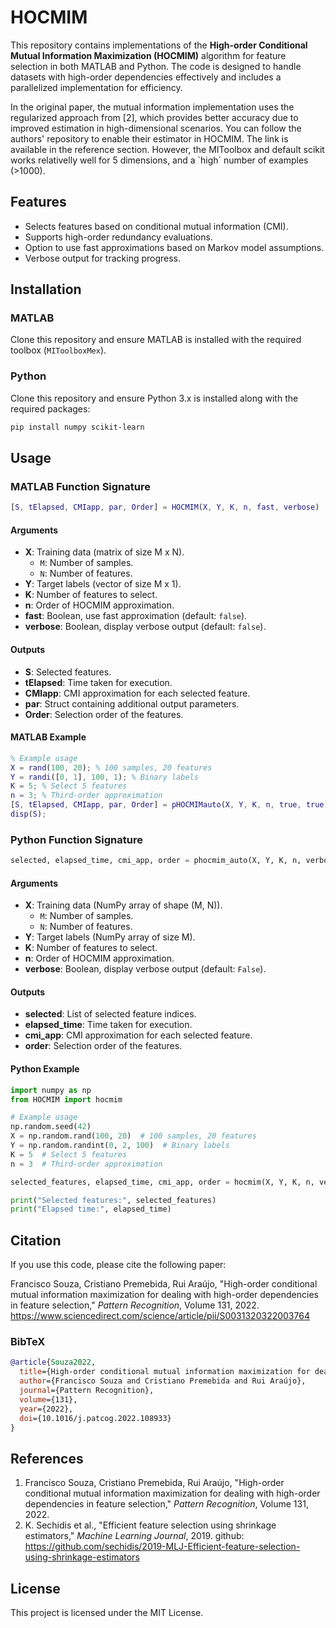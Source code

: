 # HOCMIM

This repository contains implementations of the **High-order Conditional Mutual Information Maximization (HOCMIM)** algorithm for feature selection in both MATLAB and Python. The code is designed to handle datasets with high-order dependencies effectively and includes a parallelized implementation for efficiency.

In the original paper, the mutual information implementation uses the regularized approach from [2], which provides better accuracy due to improved estimation in high-dimensional scenarios. You can follow the authors' repository to enable their estimator in HOCMIM. The link is available in the reference section. However, the MIToolbox and default scikit works relativelly well for 5 dimensions, and a `high´ number of examples (>1000).


## Features
- Selects features based on conditional mutual information (CMI).
- Supports high-order redundancy evaluations.
- Option to use fast approximations based on Markov model assumptions.
- Verbose output for tracking progress.

## Installation
### MATLAB
Clone this repository and ensure MATLAB is installed with the required toolbox (`MIToolboxMex`).

### Python
Clone this repository and ensure Python 3.x is installed along with the required packages:
```bash
pip install numpy scikit-learn
```

## Usage

### MATLAB Function Signature
```matlab
[S, tElapsed, CMIapp, par, Order] = HOCMIM(X, Y, K, n, fast, verbose)
```

#### Arguments
- **X**: Training data (matrix of size M x N).
  - `M`: Number of samples.
  - `N`: Number of features.
- **Y**: Target labels (vector of size M x 1).
- **K**: Number of features to select.
- **n**: Order of HOCMIM approximation.
- **fast**: Boolean, use fast approximation (default: `false`).
- **verbose**: Boolean, display verbose output (default: `false`).

#### Outputs
- **S**: Selected features.
- **tElapsed**: Time taken for execution.
- **CMIapp**: CMI approximation for each selected feature.
- **par**: Struct containing additional output parameters.
- **Order**: Selection order of the features.

#### MATLAB Example
```matlab
% Example usage
X = rand(100, 20); % 100 samples, 20 features
Y = randi([0, 1], 100, 1); % Binary labels
K = 5; % Select 5 features
n = 3; % Third-order approximation
[S, tElapsed, CMIapp, par, Order] = pHOCMIMauto(X, Y, K, n, true, true);
disp(S);
```

### Python Function Signature
```python
selected, elapsed_time, cmi_app, order = phocmim_auto(X, Y, K, n, verbose=False)
```

#### Arguments
- **X**: Training data (NumPy array of shape (M, N)).
  - `M`: Number of samples.
  - `N`: Number of features.
- **Y**: Target labels (NumPy array of size M).
- **K**: Number of features to select.
- **n**: Order of HOCMIM approximation.
- **verbose**: Boolean, display verbose output (default: `False`).

#### Outputs
- **selected**: List of selected feature indices.
- **elapsed_time**: Time taken for execution.
- **cmi_app**: CMI approximation for each selected feature.
- **order**: Selection order of the features.

#### Python Example
```python
import numpy as np
from HOCMIM import hocmim

# Example usage
np.random.seed(42)
X = np.random.rand(100, 20)  # 100 samples, 20 features
Y = np.random.randint(0, 2, 100)  # Binary labels
K = 5  # Select 5 features
n = 3  # Third-order approximation

selected_features, elapsed_time, cmi_app, order = hocmim(X, Y, K, n, verbose=True)

print("Selected features:", selected_features)
print("Elapsed time:", elapsed_time)
```

## Citation
If you use this code, please cite the following paper:

Francisco Souza, Cristiano Premebida, Rui Araújo, "High-order conditional mutual information maximization for dealing with high-order dependencies in feature selection," *Pattern Recognition*, Volume 131, 2022. https://www.sciencedirect.com/science/article/pii/S0031320322003764

### BibTeX
```bibtex
@article{Souza2022,
  title={High-order conditional mutual information maximization for dealing with high-order dependencies in feature selection},
  author={Francisco Souza and Cristiano Premebida and Rui Araújo},
  journal={Pattern Recognition},
  volume={131},
  year={2022},
  doi={10.1016/j.patcog.2022.108933}
}
```

## References
1. Francisco Souza, Cristiano Premebida, Rui Araújo, "High-order conditional mutual information maximization for dealing with high-order dependencies in feature selection," *Pattern Recognition*, Volume 131, 2022.
2. K. Sechidis et al., "Efficient feature selection using shrinkage estimators," *Machine Learning Journal*, 2019. github: https://github.com/sechidis/2019-MLJ-Efficient-feature-selection-using-shrinkage-estimators

## License
This project is licensed under the MIT License.
